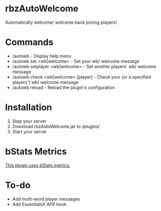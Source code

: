 # rbzAutoWelcome

Automatically welcome/ welcome back joining players!

# Commands
* /autowb - Display help menu
* /autowb set <wb|welcome> <message> - Set your wb/ welcome message
* /autowb setplayer <wb|welcome> <player> <message> - Set another players' wb/ welcome message
* /autowb check <wb|welcome> [player] - Check your (or a specified players') wb/ welcome message
* /autowb reload - Reload the plugin's configuration

# Installation
1. Stop your server
2. Download rbzAutoWelcome.jar to /plugins/
3. Start your server

# bStats Metrics
[This plugin uses bStats metrics.](https://bstats.org/plugin/bukkit/rbzAutoWelcome/9814)

# To-do
* Add multi-word player messages
* Add EssentialsX AFK hook